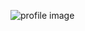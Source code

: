 ![profile image](https://avatars.githubusercontent.com/u/71426620?s=400&u=552f12d1132cb11062f50a28c99511d4475dd641&v=4)
